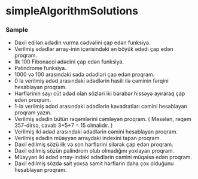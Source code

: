 # simpleAlgorithmSolutions

### Sample
- Daxil edilən ədədin vurma cədvəlini çap edən funksiya.
- Verilmiş ədədlər array-inin içərisindəki ən böyük ədədi çap edən proqram.
- İlk 100 Fibonacci ədədini çap edən funksiya.
- Palindrome funksiya.
- 1000 və 100 arasındaki sadə ədədləri çap edən proqram.
- 0 la verilmiş ədəd arasındaki ədədlərin hasili ilə cəminin fərqini hesablayan proqram.
- Hərflərinin sayı cüt ədəd olan sözləri iki bərabər hissəyə ayıraraq çap edən proqram.
- 1-lə verilmiş ədəd arasındaki ədədlərin kavadratları cəmini hesablayan proqram yazın.
- Verilmiş ədədin bütün rəqəmlərini cəmləyən proqram. ( Məsələn, rəqəm 357-dirsə, cavab 3+5+7 = 15 olmalıdır. )
- Verilmiş iki ədəd arasındaki ədədlərin cəmini hesablayan proqram.
- Verilmiş ədədin müəyyən arraydaki indexini tapan proqram.
- Daxil edilmiş sözü ilk və son hərflərini silərək çap edən proqram.
- Daxil edilmiş sözün palindrom olub olmadığını yoxlayan proqram.
- Müəyyən iki ədəd array-indəki ədədlərin cəmini müqaisə edən proqram.
- Daxil edilmiş sözdə sait yoxsa samit hərflərin daha çox olduğunu hesablayan proqram.
